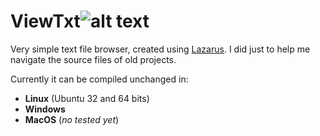 # ViewTxt![alt text](https://raw.githubusercontent.com/crmacedonio/ViewTxt/master/ViewTxt-logo-003.ico)

Very simple text file browser, created using [Lazarus](https://www.lazarus-ide.org/). I did just to help me navigate the source files of old projects. 

Currently it can be compiled unchanged in: 
  - **Linux** (Ubuntu 32 and 64 bits)
  - **Windows**
  - **MacOS** (_no tested yet_)
